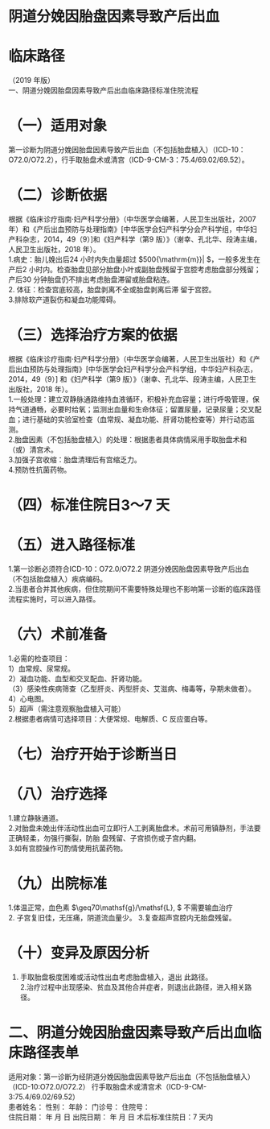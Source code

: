 # 阴道分娩因胎盘因素导致产后出血  
# 临床路径  
（2019 年版）  
一、阴道分娩因胎盘因素导致产后出血临床路径标准住院流程  
# （一）适用对象  
第一诊断为阴道分娩因胎盘因素导致产后出血（不包括胎盘植入）（ICD-10：O72.0/O72.2），行手取胎盘术或清宫（ICD-9-CM-3：75.4/69.02/69.52）。  
# （二）诊断依据  
根据《临床诊疗指南·妇产科学分册》（中华医学会编著，人民卫生出版社，2007 年）和《产后出血预防与处理指南》[中华医学会妇产科学分会产科学组，中华妇产科杂志，2014，49（9）]和《妇产科学（第9 版）》（谢幸、孔北华、段涛主编，人民卫生出版社，2018 年）。  
1.病史：胎儿娩出后24 小时内失血量超过 $500{\mathrm{m}}| $，一般多发生在产后2 小时内。检查胎盘见部分胎盘小叶或副胎盘残留于宫腔考虑胎盘部分残留；产后30 分钟胎盘仍不排出考虑胎盘滞留或胎盘粘连。  
2. 体征：检查宫底较高，胎盘剥离不全或胎盘剥离后滞 留于宫腔。  
3.排除软产道裂伤和凝血功能障碍。  
# （三）选择治疗方案的依据  
根据《临床诊疗指南·妇产科学分册》（中华医学会编著，人民卫生出版社）和《产后出血预防与处理指南》[中华医学会妇产科学分会产科学组，中华妇产科杂志，2014，49（9）] 和《妇产科学（第9 版）》（谢幸、孔北华、段涛主编，人民卫生出版社，2018 年）。  
1.一般处理：建立双静脉通路维持血液循环，积极补充血容量；进行呼吸管理，保持气道通畅，必要时给氧；监测出血量和生命体征；留置尿量，记录尿量；交叉配血；进行基础的实验室检查（血常规、凝血功能、肝肾功能检查等）并行动态监测。  
2.胎盘因素（不包括胎盘植入）的处理：根据患者具体病情采用手取胎盘术和（或）清宫术。  
3.加强子宫收缩：胎盘清理后有宫缩乏力。  
4.预防性抗菌药物。  
# （四）标准住院日3～7 天  
# （五）进入路径标准  
1.第一诊断必须符合ICD-10：O72.0/O72.2 阴道分娩因胎盘因素导致产后出血（不包括胎盘植入）疾病编码。  
2.当患者合并其他疾病，但住院期间不需要特殊处理也不影响第一诊断的临床路径流程实施时，可以进入路径。  
# （六）术前准备  
1.必需的检查项目：  
1）血常规、尿常规。  
2）凝血功能、血型和交叉配血、肝肾功能。  
（3）感染性疾病筛查（乙型肝炎、丙型肝炎、艾滋病、梅毒等，孕期未做者）。  
4）心电图。  
5）超声（需注意观察胎盘植入可能）  
2.根据患者病情可选择项目：大便常规、电解质、C 反应蛋白等。  
# （七）治疗开始于诊断当日  
# （八）治疗选择  
1.建立静脉通道。  
2.对胎盘未娩出伴活动性出血可立即行人工剥离胎盘术。术前可用镇静剂，手法要正确轻柔，勿强行撕裂，防胎 盘残留、子宫损伤或子宫内翻。  
3.如有宫腔操作可酌情使用抗菌药物。  
# （九）出院标准  
1.体温正常，血色素 $\geq70\mathsf{g}/\mathsf{L}, $ 不需要输血治疗  
2. 子宫复旧佳，无压痛，阴道流血量少。 3.复查超声宫腔内无胎盘残留。  
# （十）变异及原因分析  
1. 手取胎盘极度困难或活动性出血考虑胎盘植入，退出 此路径。  
2.治疗过程中出现感染、贫血及其他合并症者，则退出此路径，进入相关路径。  
# 二、阴道分娩因胎盘因素导致产后出血临床路径表单  
适用对象：第一诊断为经阴道分娩因胎盘因素导致产后出血（不包括胎盘植入）            （ICD-10:O72.0/O72.2）       行手取胎盘术或清宫术（ICD-9-CM-3:75.4/69.02/69.52）  
患者姓名：     性别：     年龄：     门诊号：       住院号：  
住院日期：    年   月   日  出院日期：    年   月   日 术后标准住院日：7 天内  
